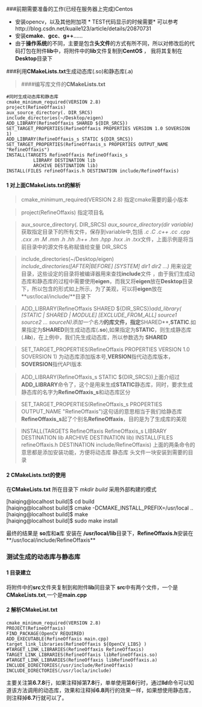 ###前期需要准备的工作(已经在服务器上完成)Centos
 
 
 


- 安装opencv，以及其他附加项    * TEST代码显示的时候需要*
  可以参考http://blog.csdn.net/kuaile123/article/details/20870731
- 安装**cmake**、**gcc**、**g++**......
- 由于**操作系统**的不同，主要是包含**头文件**的方式有所不同，所以对修改后的代码打包在附件**lib**中，将附件中的**lib**文件复制到**CentOS** ， 我将其复制在**Desktop**目录下

###利用**CMakeLists.txt**生成动态库(.so)和静态库(.a)

> ####编写库文件的**CMakeLists.txt**

```
#同时生成动态库和静态库
cmake_minimum_required(VERSION 2.8)
project(RefineOffaxis)
aux_source_directory(. DIR_SRCS)
include_directories(~/Desktop/eigen)
ADD_LIBRARY(RefineOffaxis SHARED ${DIR_SRCS})
SET_TARGET_PROPERTIES(RefineOffaxis PROPERTIES VERSION 1.0 SOVERSION 1)
ADD_LIBRARY(RefineOffaxis_s STATIC ${DIR_SRCS})
SET_TARGET_PROPERTIES(RefineOffaxis_s PROPERTIES OUTPUT_NAME "RefineOffaxis")
INSTALL(TARGETS RefineOffaxis RefineOffaxis_s
          LIBRARY DESTINATION lib 
	      ARCHIVE DESTINATION lib)
INSTALL(FILES refineOffaxis.h DESTINATION include/RefineOffaxis)
```

#### 1 对上面CMakeLists.txt的解析

>cmake_minimum_required(VERSION 2.8) 指定cmake需要的最小版本

>project(RefineOffaxis) 指定项目名

>aux_source_directory(. DIR_SRCS)  *aux_source_directory(dir variable)* 获取指定目录下的所有文件，保存到variable中,包括 *.c .C .c++ .cc .cpp .cxx .m .M .mm .h .hh .h++ .hm .hpp .hxx .in .txx*文件，上面示例是将当前目录中的源文件名称赋值给变量 DIR_SRCS

>include_directories(~/Desktop/eigen) *include_directories([AFTER|BEFORE] [SYSTEM] dir1 dir2 …)* 用来设定目录，这些设定的目录将被编译器用来查找**include**文件 ，由于我们生成动态库和静态库的过程中需要使用**eigen**，而我又将**eigen**放在**Desktop**目录下，所以包含的形式如上所示，为了美观，可以将**eigen**放在**usr/local/include/**目录下

>ADD_LIBRARY(RefineOffaxis SHARED ${DIR_SRCS})*add_library(<name> [STATIC | SHARED | MODULE] [EXCLUDE_FROM_ALL] source1 source2 … sourceN)*添加一个名为**<name>**的库文件，指定**SHARED**,**STATIC**.如果指定为**SHARED**则生成动态库(**.so**),如果指定为**STATIC**，则生成静态库(**.lib**)，在上例中，我们先生成动态库，所以参数选为 **SHARED**

>SET_TARGET_PROPERTIES(RefineOffaxis PROPERTIES VERSION 1.0 SOVERSION 1) 为动态库添加版本号,**VERSION**指代动态库版本，**SOVERSION**指代API版本

>ADD_LIBRARY(RefineOffaxis_s STATIC ${DIR_SRCS})上面介绍过**ADD_LIBRARY**命令了，这个是用来生成**STATIC**静态库，同时，要求生成静态库的名字为**RefineOffaxis_s**和动态库区分

>SET_TARGET_PROPERTIES(RefineOffaxis_s PROPERTIES OUTPUT_NAME "RefineOffaxis")这句话的意思相当于我们给静态库**RefineOffaxis_s**起了个别名**RefineOffaxis**，目的是为了生成库的美观

>INSTALL(TARGETS RefineOffaxis RefineOffaxis_s LIBRARY DESTINATION lib  ARCHIVE DESTINATION lib)
>INSTALL(FILES refineOffaxis.h DESTINATION include/RefineOffaxis)
>上面的两条命令的意思都是添加安装功能，方便将动态库 静态库 头文件一块安装到需要的目录

#### 2 CMakeLists.txt的使用
 
 在**CMakeLists.txt** 所在目录下 *mkdir build* 采用外部构建的模式
 
 [haiqing@localhost build]$  cd build  
 [haiqing@localhost build]$  cmake -DCMAKE_INSTALL_PREFIX=/usr/local ..   
 [haiqing@localhost build]$  make  
 [haiqing@localhost build]$  sudo make install  
 
最终的结果是 **so**库和**a**库 安装在 **/usr/local/lib**目录下，**RefineOffaxis.h**安装在**/usr/local/include/RefineOffaxis**

### 测试生成的动态库与静态库

####  1 目录建立

将附件中的**src**文件夹复制到和附件**lib**同目录下
**src**中有两个文件，一个是**CMakeLists.txt**,一个是**main.cpp**

#### 2 解析CMakeList.txt

```
cmake_minimum_required(VERSION 2.8) 
PROJECT(RefineOffaxis)
FIND_PACKAGE(OpenCV REQUIRED)
ADD_EXECUTABLE(RefineOffaxis main.cpp)
target_link_libraries(RefineOffaxis ${OpenCV_LIBS} )
#TARGET_LINK_LIBRARIES(RefineOffaxis RefineOffaxis)
TARGET_LINK_LIBRARIES(RefineOffaxis libRefineOffaxis.so)
#TARGET_LINK_LIBRARIES(RefineOffaxis libRefineOffaxis.a)
INCLUDE_DIRECTORIES(/usr/include/RefineOffaxis)
INCLUDE_DIRECTORIES(/usr/locla/include)

```

主要关注第**6.7.8**行，如果注释掉第**7.8**行，单单使用第**6**行时，通过**lld**命令可以知道该方法调用的动态库，效果和注释掉**6.8**两行的效果一样，如果想使用静态库，则注释掉**6.7**行就可以了。
